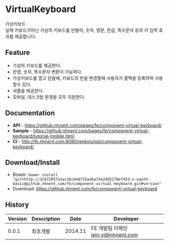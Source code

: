 VirtualKeyboard
======================
가상키보드<br>
실제 키보드가아닌 가상의 키보드를 만들어, 숫자, 영문, 한글, 특수문자 등의 키 입력 효과를 제공합니다.

## Feature
* 가상의 키보드를 제공한다.
* 한영, 숫자, 특수문자 변환이 가능하다.
* 가상키보드를 열고 닫을때, 키보드의 판을 변경할때 사용자가 콜백을 등록하여 사용할수 있다.
* 셔플을 제공한다.
* 모바일, 데스크탑 환경을 모두 지원한다.

## Documentation
* **API** - https://github.nhnent.com/pages/fe/component-virtual-keyboard/
* **Sample** - https://github.nhnent.com/pages/fe/component-virtual-keyboard/tutorial-mobile.html
* **CI** - http://fe.nhnent.com:8080/jenkins/job/component-virtual-keyboard/

## Download/Install
* Bower: `bower install "git+http://3c672057a1ac16c4e6f1baaba73e24d5270ef453:x-oauth-basic@github.nhnent.com/fe/component-virtual-keyboard.git#version"`
* Download: https://github.nhnent.com/fe/component-virtual-keyboard

## History
| Version | Description | Date | Developer |
| ---- | ---- | ---- | ---- |
| 0.0.1 | 최초개발 | 2014.11 | FE 개발팀 이제인 <jein.yi@nhnent.com> |


